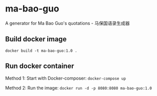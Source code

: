 # ma-bao-guo
A generator for Ma Bao Guo's quotations - 马保国语录生成器

## Build docker image
```
docker build -t ma-bao-guo:1.0 .
```

## Run docker container
Method 1: Start with Docker-composer: `docker-compose up`

Method 2: Run the image: `docker run -d -p 8080:8080 ma-bao-guo:1.0`
